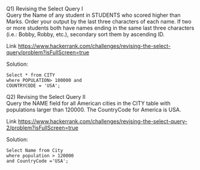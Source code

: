 


Q1)  Revising the Select Query I
<br>
Query the Name of any student in STUDENTS who scored higher than  Marks. Order your output by the last three characters of each name. If two or more students both have names ending in the same last three characters (i.e.: Bobby, Robby, etc.), secondary sort them by ascending ID.

Link https://www.hackerrank.com/challenges/revising-the-select-query/problem?isFullScreen=true


Solution: 

```
Select * from CITY
where POPULATION> 100000 and
COUNTRYCODE = 'USA';
```

Q2) Revising the Select Query II
<br>
Query the NAME field for all American cities in the CITY table with populations larger than 120000. The CountryCode for America is USA.

Link https://www.hackerrank.com/challenges/revising-the-select-query-2/problem?isFullScreen=true


Solution: 

```
Select Name from City
where population > 120000
and CountryCode ='USA';
```

